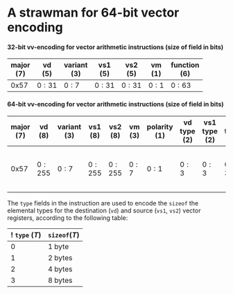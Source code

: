 # A strawman for 64-bit vector encoding

#### 32-bit vv-encoding for vector arithmetic instructions (size of field in bits)

| major <br> (7) | vd <br> (5) | variant <br> (3) | vs1 <br> (5) | vs2 <br> (5) | vm <br> (1) | function <br> (6) |
|----------------|-------------|------------------|--------------|--------------|-------------|-------------------|          
| 0x57           |  $0:31$     | $0:7$            | $0:31$       | $0:31$       | $0:1$       | $0:63$              |

#### 64-bit vv-encoding for vector arithmetic instructions (size of field in bits)

| major <br> (7) | vd <br> (8) | variant <br> (3) | vs1 <br> (8) | vs2 <br> (8) | vm <br> (3) | polarity <br> (1) | vd type <br> (2) | vs1 type <br> (2) | vs2 type <br> (2) | LMUL <br> (3) | vtma <br> (2) | vrnd <br> (2) |function <br> (6)                 | suffix <br> (7) | 
|----------------|-------------|------------------|--------------|--------------|-------------|-------------------|------------------|-------------------|-------------------|---------------|---------------|---------------|----------------------------------|-----------------|          
| 0x57           |  $0:255$    | $0:7$            | $0:255$      | $0:255$      | $0:7$       | $0:1$             | $0:3$            | $0:3$             | $0:3$             | $0:7$         | $0:3$         | $0:3$         | bbbnnn <br> ${\sf nnn} \neq 111$ | 1111111         |

The `type` fields in the instruction are used to encode the `sizeof` the elemental types for the destination (`vd`) and source (`vs1`, `vs2`) vector registers, according to the following table:

! `type` ($T$) | `sizeof`($T$) |
|--------------|---------------|
| 0            | 1 byte        |
| 1            | 2 bytes       |
| 2            | 4 bytes       |
| 3            | 8 bytes       |
